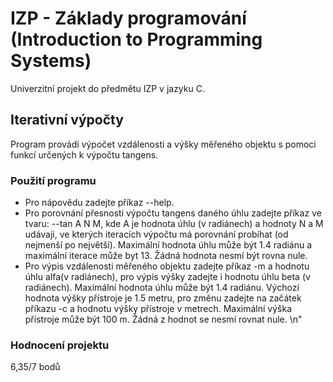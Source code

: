 # IZP - Základy programování (Introduction to Programming Systems)
Univerzitní projekt do předmětu IZP v jazyku C.

## Iterativní výpočty
Program provádí výpočet vzdálenosti a výšky měřeného objektu s pomoci funkcí určených k výpočtu tangens.

### Použití programu
- Pro nápovědu zadejte příkaz --help.
- Pro porovnání přesnosti výpočtu tangens daného úhlu zadejte příkaz ve tvaru: --tan A N M, kde A je hodnota úhlu (v radiánech) a hodnoty N a M udávaji, ve kterých iteracích výpočtu má porovnání probíhat (od nejmenší po největší). Maximální hodnota úhlu může být 1.4 radiánu a maximální iterace může byt 13. Žádná hodnota nesmí být rovna nule.
- Pro výpis vzdálenosti měřeného objektu zadejte příkaz -m a hodnotu úhlu alfa(v radiánech), pro výpis výšky zadejte i hodnotu úhlu beta (v radiánech). Maximální hodnota úhlu může být 1.4 radiánu. Výchozí hodnota výšky přístroje je 1.5 metru, pro změnu zadejte na začátek příkazu -c a hodnotu výšky přístroje v metrech. Maximální výška přístroje může být 100 m. Žádná z hodnot se nesmí rovnat nule. \n"

### Hodnocení projektu
6,35/7 bodů
